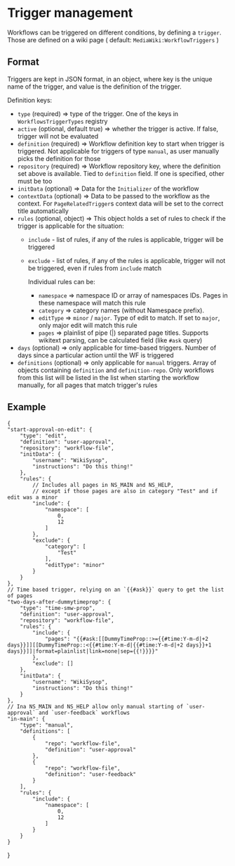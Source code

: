 # Trigger management

Workflows can be triggered on different conditions, by defining a `trigger`. Those are defined on a wiki page
( default: `MediaWiki:WorkflowTriggers` )

## Format
Triggers are kept in JSON format, in an object, where key is the unique name of the trigger, and value is the definition of the trigger.

Definition keys:
- `type` (required) => type of the trigger. One of the keys in `WorkflowsTriggerTypes` registry
- `active` (optional, default true) => whether the trigger is active. If false, trigger will not be evaluated
- `definition` (required) => Workflow definition key to start when trigger is triggered. Not applicable for triggers
of type `manual`, as user manually picks the definition for those
- `repository`  (required) => Workflow repository key, where the definition set above is available. Tied to `definition`
field. If one is specified, other must be too
- `initData` (optional) => Data for the `Initializer` of the workflow
- `contextData` (optional) => Data to be passed to the workflow as the context. For `PageRelatedTrigger`s context
data will be set to the correct title automatically
- `rules` (optional, object) => This object holds a set of rules to check if the trigger is applicable for the situation:
	- `include` - list of rules, if any of the rules is applicable, trigger will be triggered
	- `exclude` - list of rules, if any of the rules is applicable, trigger will not be triggered, even if rules
	from `include` match

		Individual rules can be:
		- `namespace` =>   namespace ID or array of namespaces IDs. Pages in these namespace will match this rule
		- `category` => category names (without Namespace prefix).
		- `editType` => `minor` / `major`. Type of edit to match. If set to `major`, only major edit will match this rule
		- `pages` => plainlist of pipe (|) separated page titles. Supports wikitext parsing, can be calculated field (like `#ask` query)
- `days` (optional) => only applicable for time-based triggers. Number of days since a particular action until the WF is triggered
- `definitions` (optional) => only applicable for `manual` triggers. Array of objects containing `definition` and `definition-repo`.
Only workflows from this list will be listed in the list when starting the workflow manually, for all pages that match trigger's rules

 ## Example
	{
    "start-approval-on-edit": {
        "type": "edit",
        "definition": "user-approval",
        "repository": "workflow-file",
        "initData": {
            "username": "WikiSysop",
            "instructions": "Do this thing!"
        },
        "rules": {
			// Includes all pages in NS_MAIN and NS_HELP,
			// except if those pages are also in category "Test" and if edit was a minor
            "include": {
                "namespace": [
                    0,
                    12
                ]
            },
            "exclude": {
                "category": [
                    "Test"
                ],
                "editType": "minor"
            }
        }
    },
	// Time based trigger, relying on an `{{#ask}}` query to get the list of pages
    "two-days-after-dummytimeprop": {
        "type": "time-smw-prop",
        "definition": "user-approval",
        "repository": "workflow-file",
        "rules": {
            "include": {
                "pages": "{{#ask:[[DummyTimeProp::>={{#time:Y-m-d|+2 days}}]][[DummyTimeProp::<{{#time:Y-m-d|{{#time:Y-m-d|+2 days}}+1 days}}]]|format=plainlist|link=none|sep={{!}}}}"
            },
            "exclude": []
        },
        "initData": {
            "username": "WikiSysop",
            "instructions": "Do this thing!"
        }
    },
	// Ina NS_MAIN and NS_HELP allow only manual starting of `user-approval` and `user-feedback` workflows
    "in-main": {
        "type": "manual",
        "definitions": [
            {
                "repo": "workflow-file",
                "definition": "user-approval"
            },
            {
                "repo": "workflow-file",
                "definition": "user-feedback"
            }
        ],
        "rules": {
            "include": {
                "namespace": [
                    0,
                    12
                ]
            }
        }
    }
}



